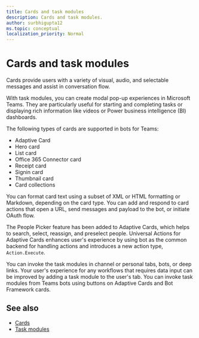```yaml
---
title: Cards and task modules
description: Cards and task modules.
author: surbhigupta12
ms.topic: conceptual
localization_priority: Normal
---
```


# Cards and task modules

Cards provide users with a variety of visual, audio, and selectable messages and assist in conversation flow.

With task modules, you can create modal pop-up experiences in Microsoft Teams. They are particularly useful for starting and completing tasks or displaying rich information like videos or Power business intelligence (BI) dashboards.

The following types of cards are supported in bots for Teams:

* Adaptive Card
* Hero card
* List card
* Office 365 Connector card
* Receipt card
* Signin card
* Thumbnail card
* Card collections

You can format card text using a subset of XML or HTML formatting or Markdown, depending on the card type. You can add and respond to card actions that open a URL, send messages and payload to the bot, or initiate OAuth flow.

The People Picker feature has been added to Adaptive Cards, which helps to search, select, reassign, and preselect people. Universal Actions for Adaptive Cards enhances user's experience by using bot as the common backend for handling actions and introduces a new action type, `Action.Execute`.

You can invoke the task modules in channel or personal tabs, bots, or deep links. Your user's experience for any workflows that requires data input can be improved by adding a task module to the user's tab. You can invoke task modules from Teams bots using buttons on Adaptive Cards and Bot Framework cards.

## See also

* [Cards](~/task-modules-and-cards/what-are-cards.md)
* [Task modules](~/task-modules-and-cards/what-are-task-modules.md)
